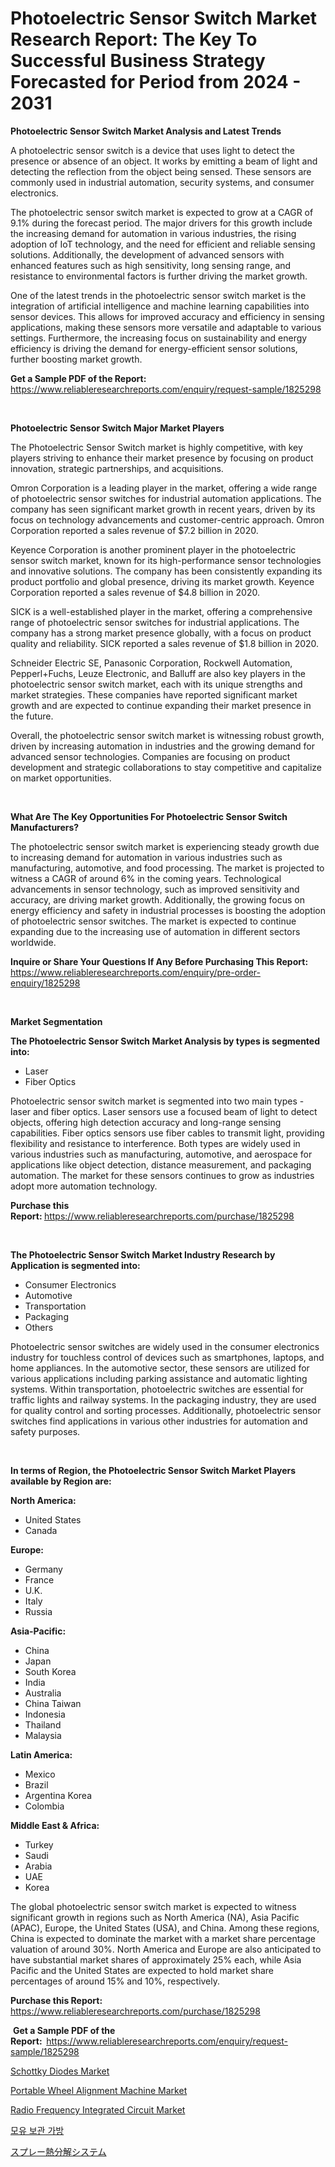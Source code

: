 <p><h1>Photoelectric Sensor Switch Market Research Report: The Key To Successful Business Strategy Forecasted for Period from 2024 - 2031</h1></p><p><strong>Photoelectric Sensor Switch Market Analysis and Latest Trends</strong></p>
<p><p>A photoelectric sensor switch is a device that uses light to detect the presence or absence of an object. It works by emitting a beam of light and detecting the reflection from the object being sensed. These sensors are commonly used in industrial automation, security systems, and consumer electronics.</p><p>The photoelectric sensor switch market is expected to grow at a CAGR of 9.1% during the forecast period. The major drivers for this growth include the increasing demand for automation in various industries, the rising adoption of IoT technology, and the need for efficient and reliable sensing solutions. Additionally, the development of advanced sensors with enhanced features such as high sensitivity, long sensing range, and resistance to environmental factors is further driving the market growth.</p><p>One of the latest trends in the photoelectric sensor switch market is the integration of artificial intelligence and machine learning capabilities into sensor devices. This allows for improved accuracy and efficiency in sensing applications, making these sensors more versatile and adaptable to various settings. Furthermore, the increasing focus on sustainability and energy efficiency is driving the demand for energy-efficient sensor solutions, further boosting market growth.</p></p>
<p><strong>Get a Sample PDF of the Report:&nbsp;</strong> <a href="https://www.reliableresearchreports.com/enquiry/request-sample/1825298">https://www.reliableresearchreports.com/enquiry/request-sample/1825298</a></p>
<p>&nbsp;</p>
<p><strong>Photoelectric Sensor Switch Major Market Players</strong></p>
<p><p>The Photoelectric Sensor Switch market is highly competitive, with key players striving to enhance their market presence by focusing on product innovation, strategic partnerships, and acquisitions. </p><p>Omron Corporation is a leading player in the market, offering a wide range of photoelectric sensor switches for industrial automation applications. The company has seen significant market growth in recent years, driven by its focus on technology advancements and customer-centric approach. Omron Corporation reported a sales revenue of $7.2 billion in 2020.</p><p>Keyence Corporation is another prominent player in the photoelectric sensor switch market, known for its high-performance sensor technologies and innovative solutions. The company has been consistently expanding its product portfolio and global presence, driving its market growth. Keyence Corporation reported a sales revenue of $4.8 billion in 2020.</p><p>SICK is a well-established player in the market, offering a comprehensive range of photoelectric sensor switches for industrial applications. The company has a strong market presence globally, with a focus on product quality and reliability. SICK reported a sales revenue of $1.8 billion in 2020.</p><p>Schneider Electric SE, Panasonic Corporation, Rockwell Automation, Pepperl+Fuchs, Leuze Electronic, and Balluff are also key players in the photoelectric sensor switch market, each with its unique strengths and market strategies. These companies have reported significant market growth and are expected to continue expanding their market presence in the future.</p><p>Overall, the photoelectric sensor switch market is witnessing robust growth, driven by increasing automation in industries and the growing demand for advanced sensor technologies. Companies are focusing on product development and strategic collaborations to stay competitive and capitalize on market opportunities.</p></p>
<p>&nbsp;</p>
<p><strong>What Are The Key Opportunities For Photoelectric Sensor Switch Manufacturers?</strong></p>
<p><p>The photoelectric sensor switch market is experiencing steady growth due to increasing demand for automation in various industries such as manufacturing, automotive, and food processing. The market is projected to witness a CAGR of around 6% in the coming years. Technological advancements in sensor technology, such as improved sensitivity and accuracy, are driving market growth. Additionally, the growing focus on energy efficiency and safety in industrial processes is boosting the adoption of photoelectric sensor switches. The market is expected to continue expanding due to the increasing use of automation in different sectors worldwide.</p></p>
<p><strong>Inquire or Share Your Questions If Any Before Purchasing This Report:</strong> <a href="https://www.reliableresearchreports.com/enquiry/pre-order-enquiry/1825298">https://www.reliableresearchreports.com/enquiry/pre-order-enquiry/1825298</a></p>
<p>&nbsp;</p>
<p><strong>Market Segmentation</strong></p>
<p><strong>The Photoelectric Sensor Switch Market Analysis by types is segmented into:</strong></p>
<p><ul><li>Laser</li><li>Fiber Optics</li></ul></p>
<p><p>Photoelectric sensor switch market is segmented into two main types - laser and fiber optics. Laser sensors use a focused beam of light to detect objects, offering high detection accuracy and long-range sensing capabilities. Fiber optics sensors use fiber cables to transmit light, providing flexibility and resistance to interference. Both types are widely used in various industries such as manufacturing, automotive, and aerospace for applications like object detection, distance measurement, and packaging automation. The market for these sensors continues to grow as industries adopt more automation technology.</p></p>
<p><strong>Purchase this Report:&nbsp;</strong><a href="https://www.reliableresearchreports.com/purchase/1825298">https://www.reliableresearchreports.com/purchase/1825298</a></p>
<p>&nbsp;</p>
<p><strong>The Photoelectric Sensor Switch Market Industry Research by Application is segmented into:</strong></p>
<p><ul><li>Consumer Electronics</li><li>Automotive</li><li>Transportation</li><li>Packaging</li><li>Others</li></ul></p>
<p><p>Photoelectric sensor switches are widely used in the consumer electronics industry for touchless control of devices such as smartphones, laptops, and home appliances. In the automotive sector, these sensors are utilized for various applications including parking assistance and automatic lighting systems. Within transportation, photoelectric switches are essential for traffic lights and railway systems. In the packaging industry, they are used for quality control and sorting processes. Additionally, photoelectric sensor switches find applications in various other industries for automation and safety purposes.</p></p>
<p>&nbsp;</p>
<p><strong>In terms of Region, the Photoelectric Sensor Switch Market Players available by Region are:</strong></p>
<p>
    <p> <strong> North America: </strong>
        <ul>
            <li>United States</li>
            <li>Canada</li>
        </ul>
        </p> 
    <p> <strong> Europe: </strong>
        <ul>
            <li>Germany</li>
            <li>France</li>
            <li>U.K.</li>
            <li>Italy</li>
            <li>Russia</li>
        </ul>
        </p> 
    <p> <strong> Asia-Pacific: </strong>
        <ul>
            <li>China</li>
            <li>Japan</li>
            <li>South Korea</li>
            <li>India</li>
            <li>Australia</li>
            <li>China Taiwan</li>
            <li>Indonesia</li>
            <li>Thailand</li>
            <li>Malaysia</li>
        </ul>
        </p> 
    <p> <strong> Latin America: </strong>
        <ul>
            <li>Mexico</li>
            <li>Brazil</li>
            <li>Argentina Korea</li>
            <li>Colombia</li>
        </ul>
        </p> 
    <p> <strong> Middle East & Africa: </strong>
        <ul>
            <li>Turkey</li>
            <li>Saudi</li>
            <li>Arabia</li>
            <li>UAE</li>
            <li>Korea</li>
        </ul>
    </p>
    </p>
<p><p>The global photoelectric sensor switch market is expected to witness significant growth in regions such as North America (NA), Asia Pacific (APAC), Europe, the United States (USA), and China. Among these regions, China is expected to dominate the market with a market share percentage valuation of around 30%. North America and Europe are also anticipated to have substantial market shares of approximately 25% each, while Asia Pacific and the United States are expected to hold market share percentages of around 15% and 10%, respectively.</p></p>
<p><strong>Purchase this Report: </strong><a href="https://www.reliableresearchreports.com/purchase/1825298">https://www.reliableresearchreports.com/purchase/1825298</a></p>
<p>&nbsp;<strong>Get a Sample PDF of the Report:&nbsp;&nbsp;</strong><a href="https://www.reliableresearchreports.com/enquiry/request-sample/1825298">https://www.reliableresearchreports.com/enquiry/request-sample/1825298</a></p>
<p><strong></strong></p>
<p><p><a href="https://github.com/lataunyatinikmelvin59ilbd0dv/Market-Research-Report-List-1/blob/main/schottky-diodes-market.md">Schottky Diodes Market</a></p><p><a href="https://issuu.com/reportprime-2/docs/portable-wheel-alignment-machine-market-size-2030.">Portable Wheel Alignment Machine Market</a></p><p><a href="https://github.com/pgtimber/Market-Research-Report-List-2/blob/main/radio-frequency-integrated-circuit-market.md">Radio Frequency Integrated Circuit Market</a></p><p><a href="https://github.com/vsckjg50460/Market-Research-Report-List-1/blob/main/60673189232.md">모유 보관 가방</a></p><p><a href="https://github.com/lrlmopnhwd79300/Market-Research-Report-List-1/blob/main/83114039864.md">スプレー熱分解システム</a></p></p>